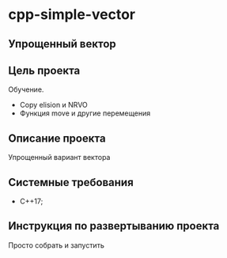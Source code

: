 # cpp-simple-vector
## Упрощенный вектор 

## Цель проекта
Обучение.
* Copy elision и NRVO
* Функция move и другие перемещения

## Описание проекта
Упрощенный вариант вектора 

## Cистемные требования
- С++17;

## Инструкция по развертыванию проекта
Просто собрать и запустить
    

